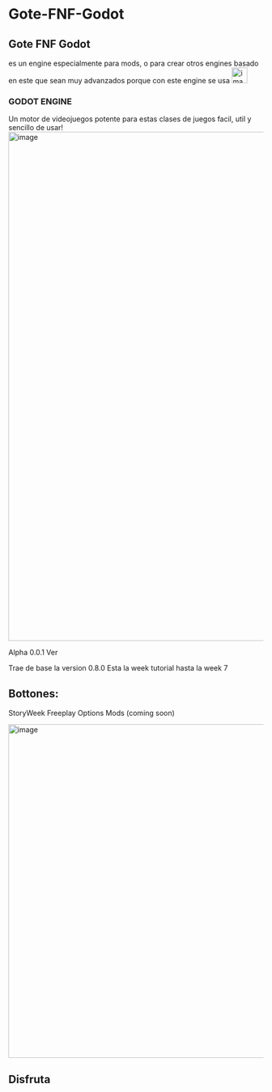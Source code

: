 # Gote-FNF-Godot

## Gote FNF Godot
es un engine especialmente para mods, o para crear otros engines basado en este
que sean muy advanzados porque con este engine se usa 
<img width="31" height="31" alt="image" src="https://github.com/user-attachments/assets/b4458d51-7e42-4479-aea4-bbbad1b1fab4" />
### GODOT ENGINE

Un motor de videojuegos potente para estas clases de juegos
facil, util y sencillo de usar!
<img width="1916" height="1007" alt="image" src="https://github.com/user-attachments/assets/ec4e6a1c-3584-4015-ac51-b9102c156091" />


Alpha 0.0.1 Ver

Trae de base la version 0.8.0
Esta la week tutorial hasta la week 7

## Bottones:

StoryWeek
Freeplay
Options
Mods (coming soon)

<img width="1239" height="660" alt="image" src="https://github.com/user-attachments/assets/434da56b-89e7-462f-8f66-908253330802" />


## Disfruta


